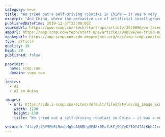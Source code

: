 ```yaml
---
category: news
title: "We tried out a self-driving robotaxi in China – it was a very ‘considerate’ ride"
excerpt: "And China, where the pervasive use of artificial intelligence (AI) technologies extends from sorting ... more than 100,000 trips have already been taken on Alphabet’s Waymo One, its commercial self-driving ride-hailing service, since it was launched ..."
publishedDateTime: 2019-12-07T22:00:00Z
sourceUrl: https://www.scmp.com/tech/start-ups/article/3040896/we-tried-out-self-driving-robotaxi-china-it-was-very-considerate
ampUrl: https://amp.scmp.com/tech/start-ups/article/3040896/we-tried-out-self-driving-robotaxi-china-it-was-very-considerate
cdnAmpUrl: https://amp-scmp-com.cdn.ampproject.org/c/s/amp.scmp.com/tech/start-ups/article/3040896/we-tried-out-self-driving-robotaxi-china-it-was-very-considerate
type: article
quality: 39
heat: 39
published: false

provider:
  name: scmp.com
  domain: scmp.com

topics:
  - AI
  - AI in Autos

images:
  - url: https://cdn.i-scmp.com/sites/default/files/styles/og_image_scmp_generic/public/d8/images/methode/2019/12/13/4fa0ceac-172d-11ea-9462-4dd25a5b0420_image_hires_160840.JPG?itok=p8fR8kh6&amp;v=1576224532
    width: 1200
    height: 630
    title: "We tried out a self-driving robotaxi in China – it was a very ‘considerate’ ride"

secured: "4lLy2tlRV9PH6LNmqhHgkuA80RLgME48r0FafUkFj99YyD5IDY47A2KbhJ1rdFC89Ggtbo3ZyBVyK7zyS26mOUHk6f+lw+xOP8pcQZJy/vbj7Sevff3+azpGc8kjDvGzxQndr/clhAxmAVo6CNzmzy7YjId2gtTiFDERrTyGHOzZseKV45EKSq72ARjOi8codTZB9wDcJ1oMrebd5NKqFnahQWRfhflYIRAcHVqJF+CWVZc4lruAW6SRbp705CcTrM6Wyd+KC1BtZdB93z2QGA==;VshLtVP2gPXXwaLUoDqRIw=="
---
```


